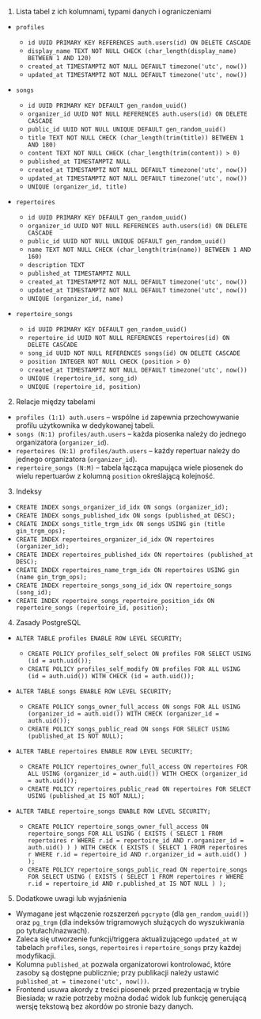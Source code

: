 1. Lista tabel z ich kolumnami, typami danych i ograniczeniami

- `profiles`
  - `id UUID PRIMARY KEY REFERENCES auth.users(id) ON DELETE CASCADE`
  - `display_name TEXT NOT NULL CHECK (char_length(display_name) BETWEEN 1 AND 120)`
  - `created_at TIMESTAMPTZ NOT NULL DEFAULT timezone('utc', now())`
  - `updated_at TIMESTAMPTZ NOT NULL DEFAULT timezone('utc', now())`

- `songs`
  - `id UUID PRIMARY KEY DEFAULT gen_random_uuid()`
  - `organizer_id UUID NOT NULL REFERENCES auth.users(id) ON DELETE CASCADE`
  - `public_id UUID NOT NULL UNIQUE DEFAULT gen_random_uuid()`
  - `title TEXT NOT NULL CHECK (char_length(trim(title)) BETWEEN 1 AND 180)`
  - `content TEXT NOT NULL CHECK (char_length(trim(content)) > 0)`
  - `published_at TIMESTAMPTZ NULL`
  - `created_at TIMESTAMPTZ NOT NULL DEFAULT timezone('utc', now())`
  - `updated_at TIMESTAMPTZ NOT NULL DEFAULT timezone('utc', now())`
  - `UNIQUE (organizer_id, title)`

- `repertoires`
  - `id UUID PRIMARY KEY DEFAULT gen_random_uuid()`
  - `organizer_id UUID NOT NULL REFERENCES auth.users(id) ON DELETE CASCADE`
  - `public_id UUID NOT NULL UNIQUE DEFAULT gen_random_uuid()`
  - `name TEXT NOT NULL CHECK (char_length(trim(name)) BETWEEN 1 AND 160)`
  - `description TEXT`
  - `published_at TIMESTAMPTZ NULL`
  - `created_at TIMESTAMPTZ NOT NULL DEFAULT timezone('utc', now())`
  - `updated_at TIMESTAMPTZ NOT NULL DEFAULT timezone('utc', now())`
  - `UNIQUE (organizer_id, name)`

- `repertoire_songs`
  - `id UUID PRIMARY KEY DEFAULT gen_random_uuid()`
  - `repertoire_id UUID NOT NULL REFERENCES repertoires(id) ON DELETE CASCADE`
  - `song_id UUID NOT NULL REFERENCES songs(id) ON DELETE CASCADE`
  - `position INTEGER NOT NULL CHECK (position > 0)`
  - `created_at TIMESTAMPTZ NOT NULL DEFAULT timezone('utc', now())`
  - `UNIQUE (repertoire_id, song_id)`
  - `UNIQUE (repertoire_id, position)`

2. Relacje między tabelami

- `profiles (1:1) auth.users` – wspólne `id` zapewnia przechowywanie profilu użytkownika w dedykowanej tabeli.
- `songs (N:1) profiles/auth.users` – każda piosenka należy do jednego organizatora (`organizer_id`).
- `repertoires (N:1) profiles/auth.users` – każdy repertuar należy do jednego organizatora (`organizer_id`).
- `repertoire_songs (N:M)` – tabela łącząca mapująca wiele piosenek do wielu repertuarów z kolumną `position` określającą kolejność.

3. Indeksy

- `CREATE INDEX songs_organizer_id_idx ON songs (organizer_id);`
- `CREATE INDEX songs_published_idx ON songs (published_at DESC);`
- `CREATE INDEX songs_title_trgm_idx ON songs USING gin (title gin_trgm_ops);`
- `CREATE INDEX repertoires_organizer_id_idx ON repertoires (organizer_id);`
- `CREATE INDEX repertoires_published_idx ON repertoires (published_at DESC);`
- `CREATE INDEX repertoires_name_trgm_idx ON repertoires USING gin (name gin_trgm_ops);`
- `CREATE INDEX repertoire_songs_song_id_idx ON repertoire_songs (song_id);`
- `CREATE INDEX repertoire_songs_repertoire_position_idx ON repertoire_songs (repertoire_id, position);`

4. Zasady PostgreSQL

- `ALTER TABLE profiles ENABLE ROW LEVEL SECURITY;`
  - `CREATE POLICY profiles_self_select ON profiles FOR SELECT USING (id = auth.uid());`
  - `CREATE POLICY profiles_self_modify ON profiles FOR ALL USING (id = auth.uid()) WITH CHECK (id = auth.uid());`

- `ALTER TABLE songs ENABLE ROW LEVEL SECURITY;`
  - `CREATE POLICY songs_owner_full_access ON songs FOR ALL USING (organizer_id = auth.uid()) WITH CHECK (organizer_id = auth.uid());`
  - `CREATE POLICY songs_public_read ON songs FOR SELECT USING (published_at IS NOT NULL);`

- `ALTER TABLE repertoires ENABLE ROW LEVEL SECURITY;`
  - `CREATE POLICY repertoires_owner_full_access ON repertoires FOR ALL USING (organizer_id = auth.uid()) WITH CHECK (organizer_id = auth.uid());`
  - `CREATE POLICY repertoires_public_read ON repertoires FOR SELECT USING (published_at IS NOT NULL);`

- `ALTER TABLE repertoire_songs ENABLE ROW LEVEL SECURITY;`
  - `CREATE POLICY repertoire_songs_owner_full_access ON repertoire_songs
      FOR ALL
      USING (
        EXISTS (
          SELECT 1 FROM repertoires r
          WHERE r.id = repertoire_id AND r.organizer_id = auth.uid()
        )
      )
      WITH CHECK (
        EXISTS (
          SELECT 1 FROM repertoires r
          WHERE r.id = repertoire_id AND r.organizer_id = auth.uid()
        )
      );`
  - `CREATE POLICY repertoire_songs_public_read ON repertoire_songs
      FOR SELECT
      USING (
        EXISTS (
          SELECT 1 FROM repertoires r
          WHERE r.id = repertoire_id
            AND r.published_at IS NOT NULL
        )
      );`

5. Dodatkowe uwagi lub wyjaśnienia

- Wymagane jest włączenie rozszerzeń `pgcrypto` (dla `gen_random_uuid()`) oraz `pg_trgm` (dla indeksów trigramowych służących do wyszukiwania po tytułach/nazwach).
- Zaleca się utworzenie funkcji/triggera aktualizującego `updated_at` w tabelach `profiles`, `songs`, `repertoires` i `repertoire_songs` przy każdej modyfikacji.
- Kolumna `published_at` pozwala organizatorowi kontrolować, które zasoby są dostępne publicznie; przy publikacji należy ustawić `published_at = timezone('utc', now())`.
- Frontend usuwa akordy z treści piosenek przed prezentacją w trybie Biesiada; w razie potrzeby można dodać widok lub funkcję generującą wersję tekstową bez akordów po stronie bazy danych.

